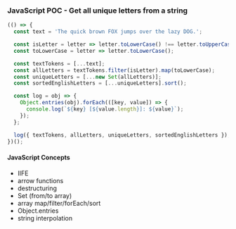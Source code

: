 ### JavaScript POC - Get all unique letters from a string

```javascript
(() => {
  const text = 'The quick brown FOX jumps over the lazy DOG.';

  const isLetter = letter => letter.toLowerCase() !== letter.toUpperCase();
  const toLowerCase = letter => letter.toLowerCase();

  const textTokens = [...text];
  const allLetters = textTokens.filter(isLetter).map(toLowerCase);
  const uniqueLetters = [...new Set(allLetters)];
  const sortedEnglishLetters = [...uniqueLetters].sort();

  const log = obj => {
    Object.entries(obj).forEach(([key, value]) => {
      console.log(`${key} [${value.length}]: ${value}`);
    });
  };

  log({ textTokens, allLetters, uniqueLetters, sortedEnglishLetters });
})();
```

#### JavaScript Concepts
- IIFE
- arrow functions
- destructuring
- Set (from/to array)
- array map/filter/forEach/sort
- Object.entries
- string interpolation

